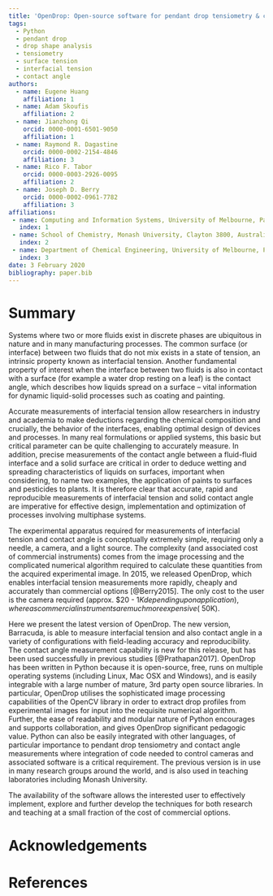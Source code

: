 ```yaml
---
title: 'OpenDrop: Open-source software for pendant drop tensiometry & contact angle measurements'
tags:
  - Python
  - pendant drop
  - drop shape analysis
  - tensiometry
  - surface tension
  - interfacial tension
  - contact angle
authors:
  - name: Eugene Huang
    affiliation: 1
  - name: Adam Skoufis
    affiliation: 2
  - name: Jianzhong Qi
    orcid: 0000-0001-6501-9050
    affiliation: 1
  - name: Raymond R. Dagastine
    orcid: 0000-0002-2154-4846
    affiliation: 3
  - name: Rico F. Tabor
    orcid: 0000-0003-2926-0095
    affiliation: 2
  - name: Joseph D. Berry
    orcid: 0000-0002-0961-7782
    affiliation: 3
affiliations:
 - name: Computing and Information Systems, University of Melbourne, Parkville 3010, Australia
   index: 1
 - name: School of Chemistry, Monash University, Clayton 3800, Australia
   index: 2
 - name: Department of Chemical Engineering, University of Melbourne, Parkville 3010, Australia
   index: 3
date: 3 February 2020
bibliography: paper.bib
---
```


# Summary
 Systems where two or more fluids exist in discrete phases
are ubiquitous in nature and in many manufacturing processes. The
common surface (or interface) between two fluids that do not mix
exists in a state of tension, an intrinsic property known as
interfacial tension. Another fundamental property of interest when the
interface between two fluids is also in contact with a surface (for
example a water drop resting on a leaf) is the contact angle, which
describes how liquids spread on a surface – vital information for
dynamic liquid-solid processes such as coating and painting.

Accurate measurements of interfacial tension allow researchers in
industry and academia to make deductions regarding the chemical
composition and crucially, the behavior of the interfaces, enabling
optimal design of devices and processes. In many real formulations or
applied systems, this basic but critical parameter can be quite
challenging to accurately measure. In addition, precise measurements
of the contact angle between a fluid-fluid interface and a solid
surface are critical in order to deduce wetting and spreading
characteristics of liquids on surfaces, important when considering, to
name two examples, the application of paints to surfaces and
pesticides to plants. It is therefore clear that accurate, rapid and
reproducible measurements of interfacial tension and solid contact
angle are imperative for effective design, implementation and
optimization of processes involving multiphase systems.

The experimental apparatus required for measurements of interfacial tension and contact angle is conceptually extremely simple, requiring only a needle, a camera, and a light source. The complexity (and associated cost of commercial instruments) comes from the image processing and the complicated numerical algorithm required to calculate these quantities from the acquired experimental image. In 2015, we released OpenDrop, which enables interfacial tension measurements more rapidly, cheaply and accurately than commercial options [@Berry2015]. The only cost to the user is the camera required (approx. $20 - $1K depending upon application), whereas commercial instruments are much more expensive (~$50K). 

Here we present the latest version of OpenDrop. The new version, Barracuda, is able to measure interfacial tension and also contact angle in a variety of configurations with field-leading accuracy and reproducibility. The contact angle measurement capability is new for this release, but has been used successfully in previous studies [@Prathapan2017]. OpenDrop has been written in Python because it is open-source, free, runs on multiple operating systems (including Linux, Mac OSX and Windows), and is easily integrable with a large number of mature, 3rd party open source libraries. In particular, OpenDrop utilises the sophisticated image processing capabilities of the OpenCV library in order to extract drop profiles from experimental images for input into the requisite numerical algorithm. Further, the ease of readability and modular nature of Python encourages and supports collaboration, and gives OpenDrop significant pedagogic value. Python can also be easily integrated with other languages, of particular importance to pendant drop tensiometry and contact angle measurements where integration of code needed to control cameras and associated software is a critical requirement. The previous version is in use in many research groups around the world, and is also used in teaching laboratories including Monash University. 



The availability of the software allows the interested user to
effectively implement, explore and further develop the techniques for
both research and teaching at a small fraction of the cost of
commercial options. 

<!-- Consequently, OpenDrop will make significant impact
in both research and education by providing inexpensive access to
high-fidelity information on the stability, function, and behaviour of
interfaces, via a simple and user-friendly interface, with open-source
software that will enable users to implement their own functionality. -->




# Acknowledgements



# References
